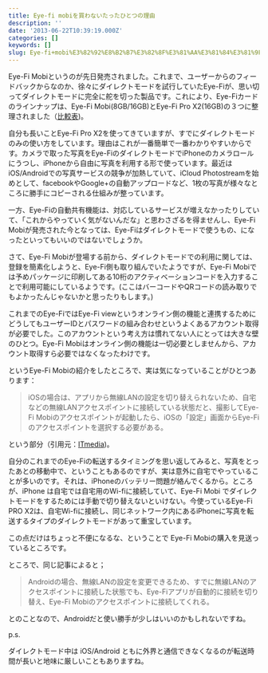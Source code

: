 ```yaml
---
title: Eye-fi mobiを買わないたったひとつの理由
description: ''
date: '2013-06-22T10:39:19.000Z'
categories: []
keywords: []
slug: Eye-fi+mobi%E3%82%92%E8%B2%B7%E3%82%8F%E3%81%AA%E3%81%84%E3%81%9F%E3%81%A3%E3%81%9F%E3%81%B2%E3%81%A8%E3%81%A4%E3%81%AE%E7%90%86%E7%94%B1
---
```

Eye-Fi Mobiというのが先日発売されました。これまで、ユーザーからのフィードバックからなのか、徐々にダイレクトモードを試行していたEye-Fiが、思い切ってダイレクトモードに完全に舵を切った製品です。これにより、Eye-Fiカードのラインナップは、Eye-Fi Mobi(8GB/16GB)とEye-Fi Pro X2(16GB)の３つに整理されました（[比較表](http://www.eye.fi/jp/products))。

自分も長いことEye-Fi Pro X2を使ってきていますが、すでにダイレクトモードのみの使い方をしています。理由はこれが一番簡単で一番わかりやすいからです。カメラで取った写真をEye-FiのダイレクトモードでiPhoneのカメラロールにうつし、iPhoneから自由に写真を利用する形で使っています。最近はiOS/Androidでの写真サービスの競争が加熱していて、iCloud Photostreamを始めとして、facebookやGoogle+の自動アップロードなど、1枚の写真が様々なところに勝手にコピーされる仕組みが整っています。

一方、Eye-Fiの自動共有機能は、対応しているサービスが増えなかったりしていて、「これからやっていく気がないんだな」と思わさざるを得ませんし、Eye-Fi Mobiが発売された今となっては、Eye-Fiはダイレクトモードで使うもの、になったといってもいいのではないでしょうか。

さて、Eye-Fi Mobiが登場する前から、ダイレクトモードでの利用に関しては、登録を簡素化しようと、Eye-Fi側も取り組んでいたようですが、Eye-Fi Mobiでは予めパッケージに印刷してある10桁のアクティベーションコードを入力することで利用可能にしているようです。(ここはバーコードやQRコードの読み取りでもよかったんじゃないかと思ったりもします。)  
  
これまでのEye-FiではEye-Fi viewというオンライン側の機能と連携するためにどうしてもユーザーIDとパスワードの組み合わせというよくあるアカウント取得が必要でした。このアカウントという考え方は慣れてない人にとっては大きな壁のひとつ。Eye-Fi Mobiはオンライン側の機能は一切必要としませんから、アカウント取得すら必要ではなくなったわけです。

というEye-Fi Mobiの紹介をしたところで、実は気になっていることがひとつあります：

> iOSの場合は、アプリから無線LANの設定を切り替えられないため、自宅などの無線LANアクセスポイントに接続している状態だと、撮影してEye-Fi Mobiのアクセスポイントが起動したら、iOSの「設定」画面からEye-Fiのアクセスポイントを選択する必要がある。

という部分（引用元：[ITmedia](http://www.itmedia.co.jp/mobile/articles/1306/14/news131_2.html))。

自分のこれまでのEye-Fiの転送するタイミングを思い返してみると、写真をとったあとの移動中で、ということもあるのですが、実は意外に自宅でやっていることが多いのです。それは、iPhoneのバッテリー問題が絡んでくるから。ところが、iPhone は自宅では自宅用のWi-fiに接続していて、Eye-Fi Mobi でダイレクトモードをするためには手動で切り替えないといけない。今使っているEye-Fi PRO X2は、自宅Wi-fiに接続し、同じネットワーク内にあるiPhoneに写真を転送するタイプのダイレクトモードがあって重宝しています。  
  
この点だけはちょっと不便になるな、ということで Eye-Fi Mobiの購入を見送っているところです。

ところで、同じ記事によると；

> Androidの場合、無線LANの設定を変更できるため、すでに無線LANのアクセスポイントに接続した状態でも、Eye-Fiアプリが自動的に接続を切り替え、Eye-Fi Mobiのアクセスポイントに接続してくれる。

とのことなので、Androidだと使い勝手が少しはいいのかもしれないですね。

p.s.  
  
ダイレクトモード中は iOS/Android ともに外界と通信できなくなるのが転送時間が長いと地味に厳しいこともありますね。